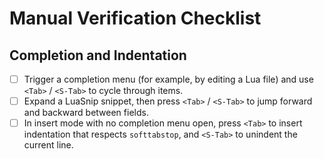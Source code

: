 # Manual Verification Checklist

## Completion and Indentation

- [ ] Trigger a completion menu (for example, by editing a Lua file) and use `<Tab>` / `<S-Tab>` to cycle through items.
- [ ] Expand a LuaSnip snippet, then press `<Tab>` / `<S-Tab>` to jump forward and backward between fields.
- [ ] In insert mode with no completion menu open, press `<Tab>` to insert indentation that respects `softtabstop`, and `<S-Tab>` to unindent the current line.
